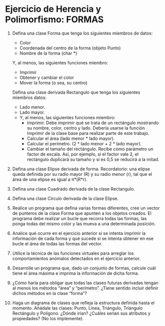 #  Ejercicio de Herencia y Polimorfismo: FORMAS

1. Defina una clase Forma que tenga los siguientes miembros de datos:

    - Color
    - Coordenada del centro de la forma (objeto Punto)
    - Nombre de la forma (char *)
    
    Y, al menos, las siguientes funciones miembro:
    
    - Imprimir
    - Obtener y cambiar el color
    - Mover la forma (o sea, su centro)
    
    Defina una clase derivada Rectangulo que tenga los siguientes miembros datos:
    
    - Lado menor.
    - Lado mayor.
    - Y, al menos, las siguientes funciones miembro:
        - Imprimir. Debe imprimir qué se trata de un rectángulo mostrando su nombre, color, centro y lado. Debería usarse la función Imprimir de la clase base para realizar parte de este trabajo.
        - Calcular el área (lado menor * lado mayor).
        - Calcular el perímetro. (2 * lado menor + 2 * lado mayor).
        - Cambiar el tamaño del rectángulo. Recibe como parámetro un factor de escala. Así, por ejemplo, si el factor vale 2, el rectángulo duplicará su tamaño y si es 0,5 se reducirá a la mitad.

2. Defina una clase Elipse derivada de forma. Recordatorio: una elipse queda definida por su radio mayor (R) y su radio menor (r), tal que el área de una elipse es igual a π*(R*r).

3. Defina una clase Cuadrado derivada de la clase Rectangulo.

4. Defina una clase Circulo derivada de la clase Elipse.

5. Realice un programa que defina varias formas diferentes, cree un vector de punteros de la clase Forma que apunten a los objetos creados. El programa debe realizar un bucle que recorra todas las formas, las ponga todas del mismo color y las mueva a una determinada posición.

6. Analice qué ocurre en el ejercicio anterior si se intenta imprimir la información de cada forma y qué sucede si se intenta obtener en ese bucle el área de todas las formas del vector.

7. Utilice la técnica de las funciones virtuales para arreglar los comportamientos anómalos detectados en el ejercicio anterior.

8. Desarrolle un programa que, dado un conjunto de formas, calcule cuál tiene el área máxima e imprima la información de dicha forma.

9. ¿Cómo haría para obligar que todas las clases futuras derivadas tengan al menos los métodos “área” y “perímetro”. ¿Tiene sentido incluir definir dichos métodos en la clase “forma”?

10. Haga un diagrama de clases que refleja la estructura definida hasta el momento. Añádale las clases: Punto, Línea, Triángulo, Triángulo Rectángulo y Polígono. ¿Dónde irían? ¿Cuáles serían sus atributos y propiedades? (No los implemente).

